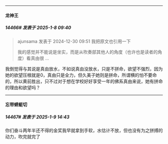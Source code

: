﻿
*****

####  龙神王  
##### 14466#       发表于 2025-1-8 09:40

<blockquote>ajunsama 发表于 2024-12-30 09:51
我把原文也引用一下

我的感觉并不能说是坐实，而是从吹奏部其他人的角度（也许也是读者的角度）看真由很 ...</blockquote>

我倒觉得与其说是真由放水，不如说真由没放水，只是不拼命，欲望不强烈，因为她的欲望压根就是0，真由只是全力，但久美子她则是拼命，所谓横的怕不要命的，所以黄前胜出，只不过对于想在学校好好享受一年的佛系真由来说，她有拼命的理由和欲望吗？


*****

####  忘带蜻蜓切  
##### 14467#       发表于 2025-1-9 14:43

你们奋斗两年半还不得的金奖我早就拿到手软，水估计不放，但也没有为之拼搏的动力，吹完就完了

